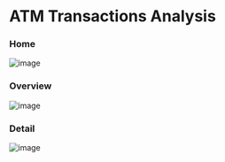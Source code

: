 # ATM Transactions Analysis

### Home
![image](https://github.com/user-attachments/assets/aa7aede2-c859-4b83-b378-94665016e4f1)

### Overview
![image](https://github.com/user-attachments/assets/a7ceb61d-d6c1-4926-9ecd-0ec475a64e00)

### Detail
![image](https://github.com/user-attachments/assets/cf339d5d-33ca-4f05-9c20-93ad71422205)
